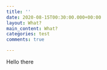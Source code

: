 ```yaml
---
title: ''
date: 2020-08-15T00:30:00.000+00:00
layout: What?
main_content: What?
categories: test
comments: true

---
```

Hello there